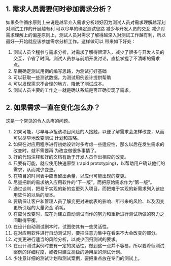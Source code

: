 [](#anchor_1)

[](#anchor_2)1\. 需求人员需要何时参加需求分析？
--------------------------------

如果条件循序原则上来说是越早介入需求分析越好因为测试人员对需求理解越深刻对测试工作的开展越有利 可以尽早的确定测试思路 减少与开发人员的交互 减少对需求理解上的偏差原则上，测试人员对需求了解得越深入对测试工作越有利，所以最好一开始就应该参加需求分析工作。这样做可以 带来如下好处：

1.  测试人员全程参与需求分析，对需求了解得很深入，减少了很多与开发人员的交互，节省了时间。测试人员参与前期开发讨论，直接掌握了不清晰的需求点。
2.  早期确定测试用例的编写思路，为测试打好基础
3.  可以获取一些测试数据，为测试用例设计提供帮助
4.  可以发现需求不合理的地方，降低了测试成本。
5.  测试人员主要的工作之一就是确认系统是否正确实现了需求。

[](#anchor_3)2\. 如果需求一直在变化怎么办？
------------------------------

这是一个常见的令人头疼的问题。

1.  如果可能，尽早与承担该项目风险的人接触，以便了解需求会怎样改变，从而可以尽早地改变测试 计划和策略。
2.  如果在对应用程序进行初始设计时多考虑一些适应性，那么以后在发生需求的改变时，就不需要再 为改变做很多事情了。
3.  好的代码注释和好的文档有助于开发人员作出相应的改变。
4.  只要有可能，就应使用快速原型 (rapid prototyping)，以帮助用户确认他们的需求，从而减少变更。
5.  在项目的时间表中应当留出余量，以应付可能出现的变更。
6.  尽量把新的需求纳入应用软件的“下一版”，而把原始需求作为“第一版”。
7.  通过谈判，把易于实现的新的变更列入项目，而把难于实现的新需求列入该应用软件的以后的版本。
8.  要确保让客户和管理人员了解变更对进度表的影响、所带来的风险、以及因变更所引起的大量资金 消耗。
9.  在应付改变时，应在为建立自动测试而作的努力和重新进行测试所做的努力之间取得平衡。
10.  在设计自动测试剧本时，试图使其有一些灵活性。
11.  在对应用软件进行自动测试时，要把注意力集中在看来不大会改变的部分。
12.  对变更进行适当的风险分析，以减少回归测试的要求。
13.  在设计测试案例时要有一定的灵活性。做到这一点并不容易，所以要降低测试案例的详细程度，或者只建立高级的通用型的测试计划。
14.  少注意详细的测试计划和测试案例，要把重点放在专门的测试上。
